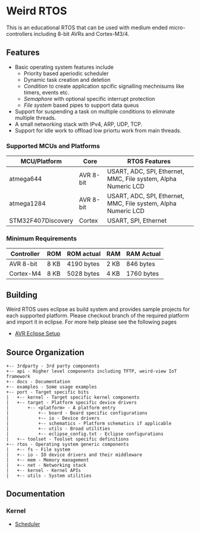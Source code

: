 Weird RTOS
==========
This is an educational RTOS that can be used with medium ended 
micro-controllers including 8-bit AVRs and Cortex-M3/4.

## Features
- Basic operating system features include
  - Priority based aperiodic scheduler
  - Dynamic task creation and deletion
  - *Condition* to create application spcific signalling mechnisums like timers, events etc.
  - *Semaphore* with optional specific interrupt protection
  - *File system* based pipes to support data queus
- Support for suspending a task on multiple conditions to eliminate multiple threads.
- A small networking stack with IPv4, ARP, UDP, TCP.
- Support for idle work to offload low priortu work from main threads.

### Supported MCUs and Platforms
| MCU/Platform | Core | RTOS Features |
| ------------ | ---- | -------- |
| atmega644 | AVR 8-bit | USART, ADC, SPI, Ethernet, MMC, File system, Alpha Numeric LCD |
| atmega1284 | AVR 8-bit | USART, ADC, SPI, Ethernet, MMC, File system, Alpha Numeric LCD |
| STM32F407Discovery | Cortex | USART, SPI, Ethernet |

### Minimum Requirements
| Controller | ROM | ROM actual | RAM | RAM Actual |
| ---------- | --- | ---------- | --- | ---------- |
| AVR 8-bit | 8 KB | 4190 bytes | 2 KB | 846 bytes |
| Cortex-M4 | 8 KB | 5028 bytes | 4 KB | 1760 bytes |

## Building
Weird RTOS uses eclipse as build system and provides sample projects for each supported platform. Please checkout branch of the required platform and import it in eclipse. For more help please see the following pages
- [AVR Eclipse Setup](docs/build/AVR-ECLIPSE.md)

## Source Organization
```
+-- 3rdparty - 3rd party components
+-- api - Higher level components including TFTP, weird-view IoT framework
+-- docs - Documentation
+-- examples - Some usage examples
+-- port - Target specific bits
|   +-- kernel - Target specific kernel components
|   +-- target - Platform specific device drivers
|       +-- <platform> - A platform entry
|           +-- board - Board specific configurations
|           +-- io - Device drivers
|           +-- schematics - Platform schematics if applicable
|           +-- utils - Broad utilities
|           +-- eclipse_config.txt - Eclipse configurations
|   +-- toolset - Toolset specific definitions
+-- rtos - Operating system generic components
|   +-- fs - File system
|   +-- io - IO device drivers and their middleware
|   +-- mem - Memory management
|   +-- net - Networking stack
|   +-- kernel - Kernel APIs
|   +-- utils - System utilities
```

## Documentation
### Kernel
- [Scheduler](docs/kernel/SCHEDULER.md)
